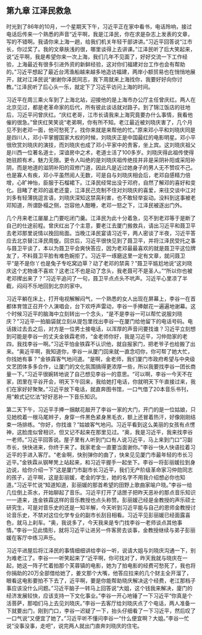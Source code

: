 ## 第九章 江泽民救急

时光到了86年的10月，一个星期天下午，习近平正在家中看书，电话玲响，接过电话后传来一个熟悉的声音“近平啊，我是江泽民，你在求是杂志上发表的文章，写的不错啊。我请你来上海一趟，给我们机关年轻干部讲讲。”习近平回答说“江市长，你过奖了。我的文章肤浅的很，哪里谈得上去讲课。”江泽民听了后大笑起来，说“近平啊，我是希望你来一次上海，我们几年不见面了，好好交流一下工作经验，上海最近有很多引进外资的新鲜经验，这对你们福建对台工作也会有帮助的。”习近平想起了最近台湾渔船越来越多地造访福建，两岸小额贸易也在悄悄地展开，就对江泽民说“谢谢你泽民同志，我下周就来上海找你，我要好好向你讨教。”江泽民听了后心头一乐，就定下了习近平访问上海的时间。

习近平在周三乘火车到了上海北站，迎接他的是上海市办公厅主任曾庆红。两人在北京见过，都是老革命家的后代，所有彼此谈话就对路子。到了锦江饭店的驻地后，习近平问曾庆红。“庆红老哥，江市长请我来上海究竟要办什么事情，我看他催的很急。”曾庆红笑笑说“老弟啊，你有所不知。老江最近被刘晓庆害了，几个月见不到老邓一面，他可愁死了。找你来就是来帮他的忙。”原来邓小平和刘晓庆同是是四川人，邓小平掌握国家大权的时候，刘晓庆正是中国最红的电影明星。邓小平很欣赏刘晓庆的演技，而刘晓庆也成了邓小平家中的贵客，坐上宾。这刘晓庆祖父是川西一位著名道士，深谙房中之术，老道士活了100多岁。刘晓庆得此祖传使得她驻颜有术，魅力无限。更令人叫绝的是刘晓庆祖传绝技并非是采阴补阳或采阳补阴，而是地道的滋阴补阳的双修门道，因此凡是近过她身子的男人无不赞叹不己。也是寡人有疾，邓小平虽然阅人无数，可是自与刘晓庆相会后，老邓自感精力倍增，心旷神怡，臣服于石榴裙下。江泽民经常出没于邓府，自然了解邓的喜好和变化。目睹了老邓的返老还童，江泽民己克制不住对刘晓庆的喜爱，来往交谈中江对刘多有轻薄挑逗言语，刘晓庆深知这禁脔利害，也不敢轻举妄动。没料到这事被老邓知道，所谓卧榻之侧，岂容他人酣睡，老邓一怒之下，江泽民被逐出门外。

几个月来老江屡屡上门要吃闭门羹。江泽民为此十分着急，见不到老邓等于是断了自己的仕途前程。曾庆红出了个主意，要老江去厦门搬救兵，请出习近平和聂卫平去老邓那里说情以挽回局面。当晚江泽民宴请习近平，两人密谈了半夜，习近平答应去北京替江泽民周旋。回京后，习近平很快见到了聂卫平，并将江泽民受托之事与聂卫平谈了，本以为聂卫平会爽快答应，因为老邓最最喜欢的就是聂卫平这位牌友了，不料聂卫平脸有难色婉拒了。习近平一琢磨这里一定有文章，就问聂卫平“是不是你丫也是兔子专吃窝边草？动了老邓的禁脔？”聂卫平尴尬地说“这刘晓庆这个尤物谁不喜欢？这老江不也是动了念头，我老聂可不是圣人。”“所以你也被老邓撵出来了？”习近平追问了一句，聂卫平点点头不吭声。习近平心里凉了半截，闷闷不乐地回到北京的家中。

习近平躺在床上，打开电视解解闷气，一个熟悉的女人出现在屏幕上，李谷一在首都体育馆正召开个人演唱会，台下欢呼声雷动，李谷一手捧献花一遍遍地谢幕。这个时候习近平的脑海中立刻转出一个念头，“是不是李谷一可以帮忙说服刘晓庆？”习近平一拍脑袋就立刻从提包里找出李谷一在厦门给他留下的电话号码。电话拨过去去之后，对方是一位男士接电话，以浑厚的声音问要找谁？习近平立刻想到可能是李谷一的丈夫金铁霖老师，“金老师你好，我是习近平，习仲勋家的老四，我找李谷一啊。”习近平怕金铁霖不认识他，就自报家门，把老爷子也给搬了出来。“奥近平啊，我知道你，李谷一从厦门回来就一直念叨你，你可帮了她大忙，你找她有事？”金铁霖客气地问道。“是啊，金老师，我们厦门市政府希望与中央级文艺团体多多合作，让厦门的文化氛围搞得更浓厚一些，所以我要找李谷一团长商量一下。”习近平很婉转地说了自己想见李谷一的意思。“可以啊，李谷一今天不在家，团里在平谷开会，明天下午回来，我给她打电话，你就明天下午直接过来，我们在家好好聚聚。”习近平放下电话，就直奔图书馆，一口气借了20本音乐书刊，用“赖式记忆法”好好恶补一下音乐知识。

第二天下午，习近平手捧一捆献花敲开了李谷一家的大门，开门的是一位姑娘，只见她梳着一根马尾辫子，身穿一件黑色紧身黑毛衣，额上还冒着热汗，好像刚刚结束一场排练。“你好，你找谁？”姑娘客气地问。习近平看到这么美丽的女孩有点愣神，这脸庞似曾相识，但又记不起来在那里见过。“奥，我是习近平，我来找李谷一老师。”习近平回答说。屋子里有人听到门口有人说习近平，马上来到门口“习副市长，快快进来，你终于来了。我家老金一直要当面谢你。”李谷一快人快语拉着习近平的手进入客厅。“老金啊，快别弹你的曲了，快来见见厦门市最年轻的市长习近平。”金铁霖从钢琴凳上站起来，和习近平握手一起坐下。李谷一将彭丽媛拉到身边说，给你介绍一下“这是厦门市副市长习近平，我们无产阶级革命家习仲勋同志的孩子，近平啊，这是彭丽媛，老金的学生，她的名字不用我介绍想必你也知道。”习近平忙说“知道知道，彭丽媛的那首希望的田野上歌曲家喻户晓。”李谷一给几位倒上茶水，开始聊起了音乐。习近平打开了话匣子把昨天恶补的那点音乐知识一一道来，连金铁霖这样的音乐教授也点头称赞。彭丽媛己经是金教授的声乐硕士研究生，可是对音乐史的还是一知半解，今天听到习近平能与自己的恩师金教授讨论音乐史，不禁对这位化学专业的副市长刮目相看。习近平见彭丽媛已经面露喜色，就马上刹车。“奥，我说多了，今天我来是专门找李谷一老师谈点其他事情。”李谷一见此情形，就将习近平让进另一件客房去谈事，金教授继续与弟子彭丽媛在客厅中练习声乐。

习近平进屋后将江泽民的事情细细讲给李谷一听，说请大姐与刘晓庆沟通一下，别为难老江了。李谷一一听笑起来了“近平啊，你可找对了，昨天我就与晓庆在一起，她这一阵子忙着拍那个芙蓉镇的电影，她为了拍电影的经费可愁死了，我也将你捐助的20万全部借给她了，姜文那个大嘴，他答应拉来的几个财主全开溜了，眼看这电影要拍不下去了，近平啊，要是你能帮助晓庆解决这个经费，老江那档子事应该没什么问题。”习近平脑子一转马上回答说“大姐，这个钱我来解决，廈门的经济发展较快，应该支持一下文化事业。”李谷一开心地锤了一下习近平“你真是个活菩萨，那咱们马上去见刘晓庆。”李谷一去客厅给刘晓庆点了个电话，两人准备一下就要出门，刚到门口，李谷一迟疑了一下，抬头仔细看了一下习近平，然后叹了一口气说“又便宜了她了。”习近平听不懂问李谷一“什么便宜啊？大姐。”李谷一忙说“没事没事，走吧”，说完两人就出门直奔刘晓庆的住宅。
